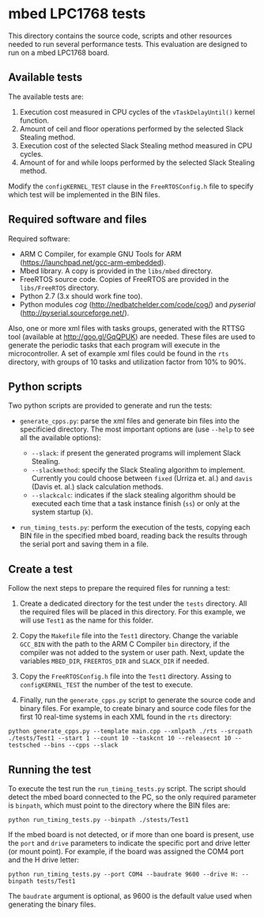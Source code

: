 # mbed LPC1768 tests

This directory contains the source code, scripts and other resources needed to run several performance tests. This evaluation are designed to run on a mbed LPC1768 board.

## Available tests

The available tests are:

1. Execution cost measured in CPU cycles of the `vTaskDelayUntil()` kernel function.
2. Amount of ceil and floor operations performed by the selected Slack Stealing method.
3. Execution cost of the selected Slack Stealing method measured in CPU cycles.
4. Amount of for and while loops performed by the selected Slack Stealing method.

Modify the `configKERNEL_TEST` clause in the `FreeRTOSConfig.h` file to specify which test will be implemented in the BIN files.

## Required software and files

Required software:
* ARM C Compiler, for example GNU Tools for ARM (https://launchpad.net/gcc-arm-embedded).
* Mbed library. A copy is provided in the `libs/mbed` directory.
* FreeRTOS source code. Copies of FreeRTOS are provided in the `libs/FreeRTOS` directory.
* Python 2.7 (3.x should work fine too).
* Python modules *cog* (http://nedbatchelder.com/code/cog/) and *pyserial* (http://pyserial.sourceforge.net/).

Also, one or more xml files with tasks groups, generated with the RTTSG tool (available at http://goo.gl/GqQPUK) are needed. These files are used to generate the periodic tasks that each program will execute in the microcontroller. A set of example xml files could be found in the `rts` directory, with groups of 10 tasks and utilization factor from 10% to 90%.

## Python scripts

Two python scripts are provided to generate and run the tests:

* `generate_cpps.py`: parse the xml files and generate bin files into the specificied directory. The most important options are (use `--help` to see all the available options):
  * `--slack`: if present the generated programs will implement Slack Stealing.
  * `--slackmethod`: specify the Slack Stealing algorithm to implement. Currently you could choose between `fixed` (Urriza et. al.) and `davis` (Davis et. al.) slack calculation methods.
  * `--slackcalc`: indicates if the slack stealing algorithm should be executed each time that a task instance finish (`ss`) or only at the system startup (`k`). 

* `run_timing_tests.py`: perform the execution of the tests, copying each BIN file in the specified mbed board, reading back the results through the serial port and saving them in a file.

## Create a test

Follow the next steps to prepare the required files for running a test:

1. Create a dedicated directory for the test under the `tests` directory. All the required files will be placed in this directory. For this example, we will use `Test1` as the name for this folder.

2. Copy the `Makefile` file into the `Test1` directory. Change the variable `GCC_BIN` with the path to the ARM C Compiler `bin` directory, if the compiler was not added to the system or user path.  Next, update the variables `MBED_DIR`, `FREERTOS_DIR` and `SLACK_DIR` if needed.

3. Copy the `FreeRTOSConfig.h` file into the `Test1` directory. Assing to `configKERNEL_TEST` the number of the test to execute.

4. Finally, run the `generate_cpps.py` script to generate the source code and binary files. For example, to create binary and source code files for the first 10 real-time systems in each XML found in the `rts` directory: 

```
python generate_cpps.py --template main.cpp --xmlpath ./rts --srcpath ./tests/Test1 --start 1 --count 10 --taskcnt 10 --releasecnt 10 --testsched --bins --cpps --slack
```

## Running the test

To execute the test run the `run_timing_tests.py` script. The script should detect the mbed board connected to the PC, so the only required parameter is `binpath`, which must point to the directory where the BIN files are:

```
python run_timing_tests.py --binpath ./stests/Test1
```

If the mbed board is not detected, or if more than one board is present, use the `port` and `drive` parameters to indicate the specific port and drive letter (or mount point). For example, if the board was assigned the COM4 port and the H drive letter:

```
python run_timing_tests.py --port COM4 --baudrate 9600 --drive H: --binpath tests/Test1
```

The `baudrate` argument is optional, as 9600 is the default value used when generating the binary files.

